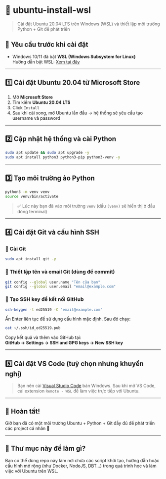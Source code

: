 # 🐧 ubuntu-install-wsl

> Cài đặt Ubuntu 20.04 LTS trên Windows (WSL) và thiết lập môi trường Python + Git để phát triển

## 🔧 Yêu cầu trước khi cài đặt

- Windows 10/11 đã bật **WSL (Windows Subsystem for Linux)**  
  Hướng dẫn bật WSL: [Xem tại đây](https://learn.microsoft.com/en-us/windows/wsl/install)

---

## 1️⃣ Cài đặt Ubuntu 20.04 từ Microsoft Store

1. Mở **Microsoft Store**
2. Tìm kiếm **Ubuntu 20.04 LTS**
3. Click `Install`
4. Sau khi cài xong, mở Ubuntu lần đầu → hệ thống sẽ yêu cầu tạo username và password

---

## 2️⃣ Cập nhật hệ thống và cài Python

```bash
sudo apt update && sudo apt upgrade -y
sudo apt install python3 python3-pip python3-venv -y
```

---

## 3️⃣ Tạo môi trường ảo Python

```bash
python3 -m venv venv
source venv/bin/activate
```

> ✅ Lúc này bạn đã vào môi trường `venv` (dấu `(venv)` sẽ hiển thị ở đầu dòng terminal)

---

## 4️⃣ Cài đặt Git và cấu hình SSH

### 🔹 Cài Git

```bash
sudo apt install git -y
```

### 🔹 Thiết lập tên và email Git (dùng để commit)

```bash
git config --global user.name "Tên của bạn"
git config --global user.email "email@example.com"
```

### 🔹 Tạo SSH key để kết nối GitHub

```bash
ssh-keygen -t ed25519 -C "email@example.com"
```

Ấn Enter liên tục để sử dụng cấu hình mặc định. Sau đó chạy:

```bash
cat ~/.ssh/id_ed25519.pub
```

Copy kết quả và thêm vào GitHub tại:  
**GitHub → Settings → SSH and GPG keys → New SSH key**

---

## 5️⃣ Cài đặt VS Code (tuỳ chọn nhưng khuyến nghị)

> Bạn nên cài [Visual Studio Code](https://code.visualstudio.com/) bản Windows. Sau khi mở VS Code, cài extension `Remote - WSL` để làm việc trực tiếp với Ubuntu.

---

## 🎉 Hoàn tất!

Giờ bạn đã có một môi trường Ubuntu + Python + Git đầy đủ để phát triển các project cá nhân 🎯

---

## 📁 Thư mục này để làm gì?

Bạn có thể dùng repo này làm nơi chứa các script khởi tạo, hướng dẫn hoặc cấu hình mở rộng (như Docker, NodeJS, DBT...) trong quá trình học và làm việc với Ubuntu trên WSL.
